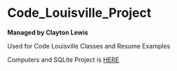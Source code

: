 # Code_Louisville_Project
**Managed by Clayton Lewis**

Used for Code Louisville Classes and Resume Examples

Computers and SQLite Project is [HERE](https://github.com/Clayton-GitHub/Code_Louisville/tree/Master-PROD/Code_Louisville_Project)



